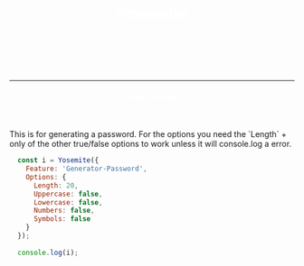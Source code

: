 <h1 style="color: white; text-align: center;">Yosemite</h1>
<br><br><br><br>


-----
<h4 style="color: white; text-align: center;">Basic Usage</h4>
<br>
<p>This is for generating a password. For the options you need the `Length` + only of the other true/false options to work unless it will console.log a error.</p>

```js
  const i = Yosemite({
    Feature: 'Generator-Password',
    Options: {
      Length: 20,
      Uppercase: false,
      Lowercase: false,
      Numbers: false,
      Symbols: false
    }
  });
  
  console.log(i);
```

